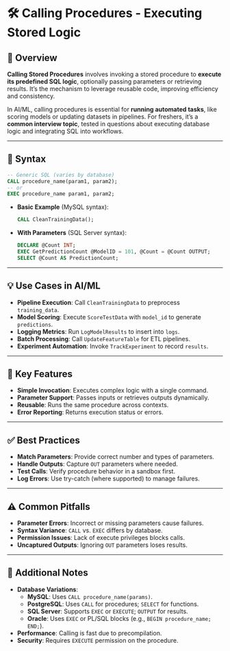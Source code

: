 # 🛠️ Calling Procedures - Executing Stored Logic

## 🌟 Overview

**Calling Stored Procedures** involves invoking a stored procedure to **execute its predefined SQL logic**, optionally passing parameters or retrieving results. It’s the mechanism to leverage reusable code, improving efficiency and consistency.

In AI/ML, calling procedures is essential for **running automated tasks**, like scoring models or updating datasets in pipelines. For freshers, it’s a **common interview topic**, tested in questions about executing database logic and integrating SQL into workflows.

---

## 📜 Syntax

```sql
-- Generic SQL (varies by database)
CALL procedure_name(param1, param2);
-- or
EXEC procedure_name param1, param2;
```

- **Basic Example** (MySQL syntax):
  ```sql
  CALL CleanTrainingData();
  ```
- **With Parameters** (SQL Server syntax):
  ```sql
  DECLARE @Count INT;
  EXEC GetPredictionCount @ModelID = 101, @Count = @Count OUTPUT;
  SELECT @Count AS PredictionCount;
  ```

---

## 💡 Use Cases in AI/ML

- **Pipeline Execution**: Call `CleanTrainingData` to preprocess `training_data`.
- **Model Scoring**: Execute `ScoreTestData` with `model_id` to generate `predictions`.
- **Logging Metrics**: Run `LogModelResults` to insert into `logs`.
- **Batch Processing**: Call `UpdateFeatureTable` for ETL pipelines.
- **Experiment Automation**: Invoke `TrackExperiment` to record `results`.

---

## 🔑 Key Features

- **Simple Invocation**: Executes complex logic with a single command.
- **Parameter Support**: Passes inputs or retrieves outputs dynamically.
- **Reusable**: Runs the same procedure across contexts.
- **Error Reporting**: Returns execution status or errors.

---

## ✅ Best Practices

- **Match Parameters**: Provide correct number and types of parameters.
- **Handle Outputs**: Capture `OUT` parameters where needed.
- **Test Calls**: Verify procedure behavior in a sandbox first.
- **Log Errors**: Use try-catch (where supported) to manage failures.

---

## ⚠️ Common Pitfalls

- **Parameter Errors**: Incorrect or missing parameters cause failures.
- **Syntax Variance**: `CALL` vs. `EXEC` differs by database.
- **Permission Issues**: Lack of execute privileges blocks calls.
- **Uncaptured Outputs**: Ignoring `OUT` parameters loses results.

---

## 📝 Additional Notes

- **Database Variations**:
  - **MySQL**: Uses `CALL procedure_name(params)`.
  - **PostgreSQL**: Uses `CALL` for procedures; `SELECT` for functions.
  - **SQL Server**: Supports `EXEC` or `EXECUTE`; `OUTPUT` for results.
  - **Oracle**: Uses `EXEC` or PL/SQL blocks (e.g., `BEGIN procedure_name; END;`).
- **Performance**: Calling is fast due to precompilation.
- **Security**: Requires `EXECUTE` permission on the procedure.